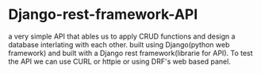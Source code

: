 # Django-rest-framework-API
a very simple API that ables us to apply CRUD functions and design a database interlating with each other.
built using Django(python web framework) and built with a Django rest framework(librarie for API).
To test the API we can use CURL or httpie or using DRF's web based panel.

